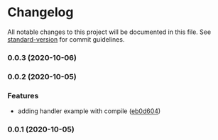 # Changelog

All notable changes to this project will be documented in this file. See [standard-version](https://github.com/conventional-changelog/standard-version) for commit guidelines.

### 0.0.3 (2020-10-06)

### 0.0.2 (2020-10-05)


### Features

* adding handler example with compile ([eb0d604](https://github.com/JordanSinko/the-autoscaling-kinesis-stream/commit/eb0d604f90edbd1e9c8ec93c6d516aa4322096ba))

### 0.0.1 (2020-10-05)
